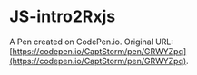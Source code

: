 # JS-intro2Rxjs

A Pen created on CodePen.io. Original URL: [https://codepen.io/CaptStorm/pen/GRWYZpq](https://codepen.io/CaptStorm/pen/GRWYZpq).


